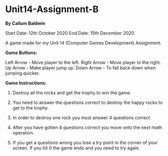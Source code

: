 # Unit14-Assignment-B

**__By Callum Baldwin__**

Start Date: 12th October 2020
End Date: 15th December 2020

A game made for my Unit 14 (Computer Games Development) Assignment.

__Game Buttons:__

Left Arrow - Move player to the left.
Right Arrow - Move player to the right.
Up Arrow - Make player jump up.
Down Arrow - To fall back down when jumping quicker.

__Game Instructions:__

1. Destroy all the rocks and get the trophy to win the game.

2. You need to answer the questions correct to destroy the happy rocks to get to the trophy.

3. In order to destroy one rock you must answer 4 questions correct.

4. After you have gotten 4 questions correct you move onto the next math operation.

5. If you get a questions wrong you lose a try point in the corner of your screen. If you hit 0 the game ends and you need to try again.
